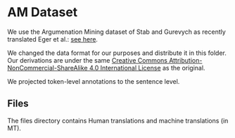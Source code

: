 # AM Dataset

We use the Argumenation Mining dataset of Stab and Gurevych as recently translated Eger et al.: [see here](https://github.com/UKPLab/coling2018-xling_argument_mining).

We changed the data format for our purposes and distribute it in this folder. Our derivations are under the same [Creative Commons Attribution-NonCommercial-ShareAlike 4.0 International License](https://creativecommons.org/licenses/by-nc-sa/4.0/) as the original.

We projected token-level annotations to the sentence level.

## Files 

The files directory contains Human translations and machine translations (in MT). 
